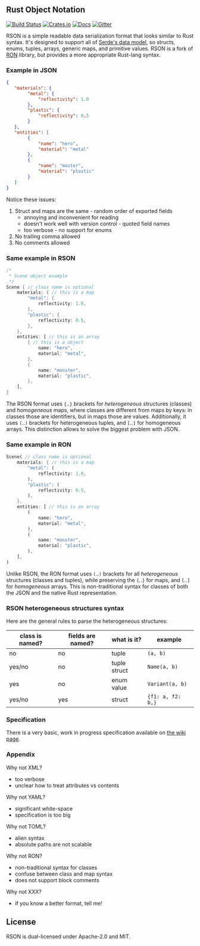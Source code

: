 ## Rust Object Notation

[![Build Status](https://travis-ci.org/rson-rs/rson.png?branch=master)](https://travis-ci.org/rson-rs/rson)
[![Crates.io](https://img.shields.io/crates/v/rson_rs.svg)](https://crates.io/crates/rson_rs)
[![Docs](https://docs.rs/rson_rs/badge.svg)](https://docs.rs/rson_rs)
[![Gitter](https://badges.gitter.im/rson-rs/rson.svg)](https://gitter.im/rson-rs/rson)

RSON is a simple readable data serialization format that looks similar to Rust syntax.
It's designed to support all of [Serde's data model](https://serde.rs/data-model.html), so
structs, enums, tuples, arrays, generic maps, and primitive values. RSON is a fork of
[RON](https://github.com/ron-rs/ron) library, but provides a more appropriate Rust-lang syntax. 

### Example in JSON

```json
{
   "materials": {
        "metal": {
            "reflectivity": 1.0
        },
        "plastic": {
            "reflectivity": 0.5
        }
   },
   "entities": [
        {
            "name": "hero",
            "material": "metal"
        },
        {
            "name": "moster",
            "material": "plastic"
        }
   ]
}
```

Notice these issues:
  1. Struct and maps are the same
    - random order of exported fields
      - annoying and inconvenient for reading
      - doesn't work well with version control
    - quoted field names
      - too verbose
    - no support for enums
  2. No trailing comma allowed
  3. No comments allowed

### Same example in RSON

```rust
/*
 * Scene object example
 */
Scene { // class name is optional
    materials: { // this is a map
        "metal": {
            reflectivity: 1.0,
        },
        "plastic": {
            reflectivity: 0.5,
        },
    },
    entities: [ // this is an array
        { // this is a object
            name: "hero",
            material: "metal",
        },
        {
            name: "monster",
            material: "plastic",
        },
    ],
}
```

The RSON format uses `{`..`}` brackets for *heterogeneous* structures (classes) and
*homogeneous* maps, where classes are different from maps by keys: in classes those
are identifiers, but in maps those are values. Additionally, it uses `(`..`)` brackets
for heterogeneous tuples, and `[`..`]` for homogeneous arrays. This distinction allows
to solve the biggest problem with JSON.

### Same example in RON

```rust
Scene( // class name is optional
    materials: { // this is a map
        "metal": (
            reflectivity: 1.0,
        ),
        "plastic": (
            reflectivity: 0.5,
        ),
    },
    entities: [ // this is an array
        (
            name: "hero",
            material: "metal",
        ),
        (
            name: "monster",
            material: "plastic",
        ),
    ],
)
```

Unlike RSON, the RON format uses `(`..`)` brackets for all *heterogeneous* structures (classes
and tuples), while preserving the `{`..`}` for maps, and `[`..`]` for *homogeneous* arrays. This
is non-traditional syntax for classes of both the JSON and the native Rust representation.

### RSON heterogeneous structures syntax

Here are the general rules to parse the heterogeneous structures:

| class is named? | fields are named? | what is it?               | example             |
| --------------- | ------------------| ------------------------- | ------------------- |
| no              | no                | tuple                     | `(a, b)`            |
| yes/no          | no                | tuple struct              | `Name(a, b)`        |
| yes             | no                | enum value                | `Variant(a, b)`     |
| yes/no          | yes               | struct                    | `{f1: a, f2: b,}`   |

### Specification

There is a very basic, work in progress specification available on
[the wiki page](https://github.com/rson-rs/rson/wiki/Specification).

### Appendix

Why not XML?
  - too verbose
  - unclear how to treat attributes vs contents

Why not YAML?
  - significant white-space 
  - specification is too big

Why not TOML?
  - alien syntax
  - absolute paths are not scalable

Why not RON?
  - non-traditional syntax for classes
  - confuse between class and map syntax
  - does not support block comments

Why not XXX?
  - if you know a better format, tell me!

## License

RSON is dual-licensed under Apache-2.0 and MIT.

